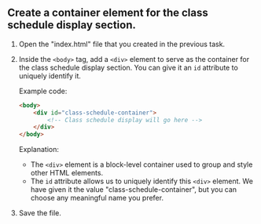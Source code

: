 

## Create a container element for the class schedule display section.

1. Open the "index.html" file that you created in the previous task.
2. Inside the `<body>` tag, add a `<div>` element to serve as the container for the class schedule display section. You can give it an `id` attribute to uniquely identify it.
   
   Example code:

   ```html
   <body>
       <div id="class-schedule-container">
           <!-- Class schedule display will go here -->
       </div>
   </body>
   ```

   Explanation:
   - The `<div>` element is a block-level container used to group and style other HTML elements.
   - The `id` attribute allows us to uniquely identify this `<div>` element. We have given it the value "class-schedule-container", but you can choose any meaningful name you prefer.

3. Save the file.

